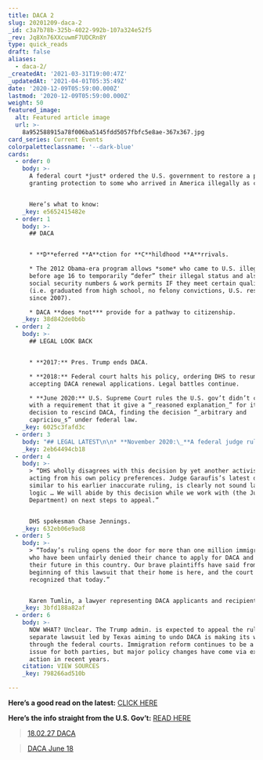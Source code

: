 ```yaml
---
title: DACA 2
slug: 20201209-daca-2
_id: c3a7b78b-325b-4022-992b-107a324e52f5
_rev: Jq8Xn76XXcuwmF7UDCRn8Y
type: quick_reads
draft: false
aliases:
  - daca-2/
_createdAt: '2021-03-31T19:00:47Z'
_updatedAt: '2021-04-01T05:35:49Z'
date: '2020-12-09T05:59:00.000Z'
lastmod: '2020-12-09T05:59:00.000Z'
weight: 50
featured_image:
  alt: Featured article image
  url: >-
    8a952588915a78f006ba5145fdd5057fbfc5e8ae-367x367.jpg
card_series: Current Events
colorpaletteclassname: '--dark-blue'
cards:
  - order: 0
    body: >-
      A federal court *just* ordered the U.S. government to restore a program
      granting protection to some who arrived in America illegally as children.


      Here’s what to know:
    _key: e5652415482e
  - order: 1
    body: >-
      ## DACA


      * **D**eferred **A**ction for **C**hildhood **A**rrivals.

      * The 2012 Obama-era program allows *some* who came to U.S. illegally
      before age 16 to temporarily “defer” their illegal status and also obtain
      social security numbers & work permits IF they meet certain qualifications
      (i.e. graduated from high school, no felony convictions, U.S. residence
      since 2007).

      * DACA **does *not*** provide for a pathway to citizenship.
    _key: 38d842de0b6b
  - order: 2
    body: >-
      ## LEGAL LOOK BACK


      * **2017:** Pres. Trump ends DACA.

      * **2018:** Federal court halts his policy, ordering DHS to resume
      accepting DACA renewal applications. Legal battles continue.

      * **June 2020:** U.S. Supreme Court rules the U.S. gov’t didn’t comply
      with a requirement that it give a “_reasoned explanation_” for its
      decision to rescind DACA, finding the decision “_arbitrary and
      capriciou_s” under federal law.
    _key: 6025c3fafd3c
  - order: 3
    body: "## LEGAL LATEST\n\n* **November 2020:\_**A federal judge ruled the acting DHS secretary’s July memo rejecting new applications was invalid b/c his appointment was improper.\n* **December 2020:** The same federal judge ruled the 600K+ current DACA recipients can continue to apply for renewals AND ordered DHS to accept new DACA applications.\n* **This marks the first time new applicants may apply for DACA since 2017.**"
    _key: 2eb64494cb18
  - order: 4
    body: >-
      > “DHS wholly disagrees with this decision by yet another activist judge
      acting from his own policy preferences. Judge Garaufis’s latest decision,
      similar to his earlier inaccurate ruling, is clearly not sound law or
      logic … We will abide by this decision while we work with (the Justice
      Department) on next steps to appeal.”


      DHS spokesman Chase Jennings.
    _key: 632eb06e9ad8
  - order: 5
    body: >-
      > “Today’s ruling opens the door for more than one million immigrant youth
      who have been unfairly denied their chance to apply for DACA and secure
      their future in this country. Our brave plaintiffs have said from the
      beginning of this lawsuit that their home is here, and the court rightly
      recognized that today.”


      Karen Tumlin, a lawyer representing DACA applicants and recipients.
    _key: 3bfd188a82af
  - order: 6
    body: >-
      NOW WHAT? Unclear. The Trump admin. is expected to appeal the ruling. A
      separate lawsuit led by Texas aiming to undo DACA is making its way
      through the federal courts. Immigration reform continues to be a heated
      issue for both parties, but major policy changes have come via executive
      action in recent years.
    citation: VIEW SOURCES
    _key: 798266ad510b

---
```

**Here’s a good read on the latest:** [CLICK HERE](https://www.cbsnews.com/news/judge-orders-daca-restored-immigration-program/)

**Here’s the info straight from the U.S. Gov’t:** [READ HERE](https://www.uscis.gov/archive/consideration-of-deferred-action-for-childhood-arrivals-daca)

> [18.02.27 DACA](https://www.smarthernews.com/18-02-27-daca/)





> [DACA June 18](https://www.smarthernews.com/daca/)